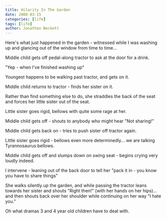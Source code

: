 ```yaml
---
title: Hilarity In The Garden
date: 2008-03-15
categories: [life]
tags: [life]
author: Jonathan Beckett
---
```


Here's what just happened in the garden - witnessed while I was washing up and glancing out of the window from time to time...

Middle child gets off pedal-along tractor to ask at the door for a drink.

"Yep - when I've finished washing up"

Youngest happens to be walking past tractor, and gets on it.

Middle child returns to tractor - finds her sister on it.

Rather than find something else to do, she straddles the back of the seat and forces her little sister out of the seat.

Little sister goes rigid, bellows with quite some rage at her.

Middle child gets off - shouts to anybody who might hear "Not sharing!"

Middle child gets back on - tries to push sister off tractor again.

Little sister goes rigid - bellows even more determinedly... we are talking Tyrannosaurus bellows.

Middle child gets off and slumps down on swing seat - begins crying very loudly indeed.

I intervene - leaning out of the back door to tell her "pack it in - you know you have to share things"

She walks silently up the garden, and while passing the tractor leans towards her sister and shouts "Right then!" (with her hands on her hips)... and then shouts back over her shoulder while continuing on her way "I hate you."

Oh what dramas 3 and 4 year old children have to deal with.
